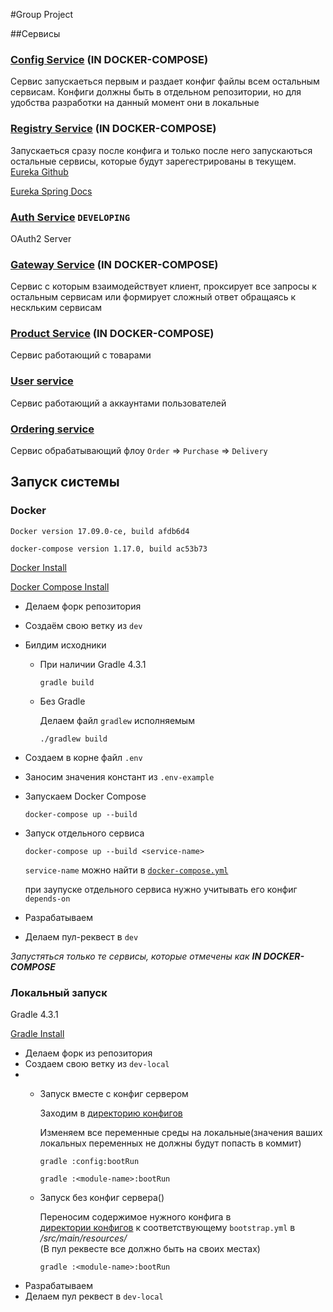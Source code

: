 #Group Project

##Сервисы

### [Config Service](./config) (**IN DOCKER-COMPOSE**)
Сервис запускаеться первым и раздает конфиг 
файлы всем остальным сервисам.
Конфиги должны быть в отдельном репозитории, 
но для удобства разработки на данный момент они в локальные

### [Registry Service](./registry) (**IN DOCKER-COMPOSE**)
Запускаеться сразу после конфига и только после него запускаються
остальные сервисы, которые будут зарегестрированы в текущем.
[Eureka Github](https://github.com/Netflix/eureka)

[Eureka Spring Docs](https://spring.io/blog/2015/01/20/microservice-registration-and-discovery-with-spring-cloud-and-netflix-s-eureka)

### [Auth Service](./auth-server) `DEVELOPING`

OAuth2 Server

### [Gateway Service](./api-gateway) (**IN DOCKER-COMPOSE**)
Сервис с которым взаимодействует клиент, проксирует все запросы к
остальным сервисам или формирует сложный ответ обращаясь к нескльким сервисам

### [Product Service](./product-service) (**IN DOCKER-COMPOSE**)
Сервис работающий с товарами

### [User service](./user-service)
Сервис работающий а аккаунтами пользователей

### [Ordering service](./ordering-service)
Сервис обрабатывающий флоу `Order` => `Purchase` => `Delivery`


## Запуск системы

### Docker
`Docker version 17.09.0-ce, build afdb6d4`

`docker-compose version 1.17.0, build ac53b73`

[Docker Install](https://docs.docker.com/engine/installation/)

[Docker Compose Install](https://docs.docker.com/compose/install/)

* Делаем форк репозитория
* Создаём свою ветку из `dev`
* Билдим исходники
    - При наличии Gradle 4.3.1
    
       `gradle build`
    - Без Gradle
    
       Делаем файл `gradlew` исполняемым
       
       `./gradlew build`
* Создаем в корне файл `.env`
* Заносим значения констант из `.env-example`
* Запускаем Docker Compose

    `docker-compose up --build`   
* Запуск отдельного сервиса
    
    `docker-compose up --build <service-name>`
    
    `service-name` можно найти в [`docker-compose.yml`](docker-compose.yml)
    
    при заупуске отдельного сервиса нужно учитывать его конфиг `depends-on`

* Разрабатываем
* Делаем пул-реквест в `dev`

_Запустяться только те сервисы, которые отмечены как **IN DOCKER-COMPOSE**_


### Локальный запуск
Gradle 4.3.1

[Gradle Install](https://gradle.org/install/)

* Делаем форк из репозитория
* Создаем свою ветку из `dev-local`
* 
    - Запуск вместе с конфиг сервером
    
        Заходим в [директорию конфигов](config/src/main/resources/configs)
        
        Изменяем все переменные среды на локальные(значения ваших локальных переменных
         не должны будут попасть в коммит)
         
        `gradle :config:bootRun`
        
        `gradle :<module-name>:bootRun` 
    
    - Запуск без конфиг сервера()
    
        Переносим содержимое нужного конфига в  
        [директории конфигов](config/src/main/resources/configs)
        к соответствующему `bootstrap.yml` в _<module-name>/src/main/resources/_    
        (В пул реквесте все должно быть на своих местах)
        
        `gradle :<module-name>:bootRun`
* Разрабатываем
* Делаем пул реквест в `dev-local`



